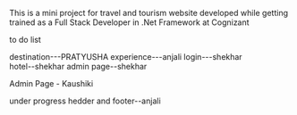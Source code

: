 This is a mini project for travel and tourism website developed while getting trained as a Full Stack Developer in .Net Framework at Cognizant 


to do list

destination---PRATYUSHA
experience---anjali
login---shekhar  
hotel--shekhar 
admin page--shekhar 

Admin Page - Kaushiki

under progress
hedder and footer--anjali 
